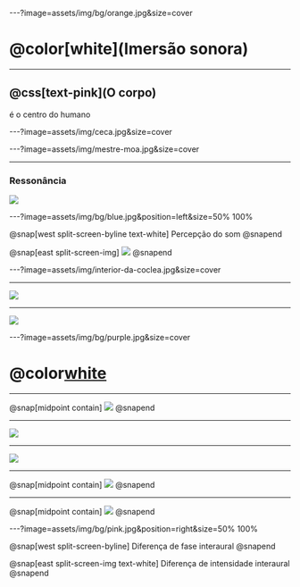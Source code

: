 ---?image=assets/img/bg/orange.jpg&size=cover

# @color[white](Imersão sonora)

---

## @css[text-pink](O corpo) 

é o centro do humano

---?image=assets/img/ceca.jpg&size=cover

---?image=assets/img/mestre-moa.jpg&size=cover

---

### Ressonância

![](assets/img/balancar.png)

---?image=assets/img/bg/blue.jpg&position=left&size=50% 100%

@snap[west split-screen-byline text-white]
Percepção do som
@snapend

@snap[east split-screen-img]
![](assets/img/coclea.png)
@snapend

---?image=assets/img/interior-da-coclea.jpg&size=cover


---

![](assets/img/onda.png)

---

![](assets/img/onda-detalhe.png)

---?image=assets/img/bg/purple.jpg&size=cover

# @color[white](HRTF)

---

@snap[midpoint contain]
![](assets/img/boneco.png)
@snapend

---

![](assets/img/bexiga1.png)

---

![](assets/img/bexiga2.png)

---

@snap[midpoint contain]
![](assets/img/bexiga3.png)
@snapend

---

@snap[midpoint contain]
![](assets/img/diagrama.png)
@snapend

---?image=assets/img/bg/pink.jpg&position=right&size=50% 100%

@snap[west split-screen-byline]
Diferença de fase interaural
@snapend

@snap[east split-screen-img text-white]
Diferença de intensidade interaural
@snapend
